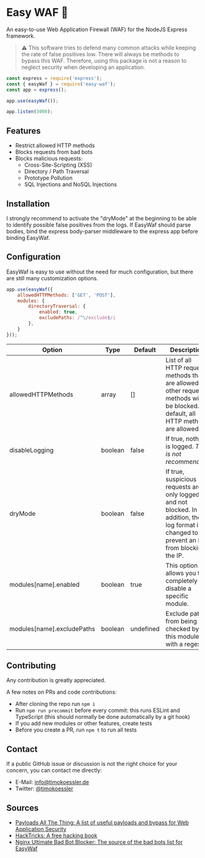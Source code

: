 # Easy WAF 🧱

An easy-to-use Web Application Firewall (WAF) for the NodeJS Express framework.

> ⚠️ This software tries to defend many common attacks while keeping the rate of false positives low. There will always be methods to bypass this WAF. Therefore, using this package is not a reason to neglect security when developing an application.

```javascript
const express = require('express');
const { easyWaf } = require('easy-waf');
const app = express();

app.use(easyWaf());

app.listen(3000);
```

## Features
- Restrict allowed HTTP methods
- Blocks requests from bad bots
- Blocks malicious requests:
  - Cross-Site-Scripting (XSS)
  - Directory / Path Traversal
  - Prototype Pollution
  - SQL Injections and NoSQL Injections

## Installation
I strongly recommend to activate the "dryMode" at the beginning to be able to identify possible false positives from the logs.
If EasyWaf should parse bodies, bind the express body-parser middleware to the express app before binding EasyWaf.

## Configuration
EasyWaf is easy to use without the need for much configuration, but there are still many customization options.
```javascript
app.use(easyWaf({
    allowedHTTPMethods: ['GET', 'POST'],
    modules: {
        directoryTraversal: {
            enabled: true,
            excludePaths: /^\/exclude$/i
        },
    }
}));
```
| Option             | Type     | Default | Description                                                                                            |
| -----------------  | -------- | ------- |  ----------------------------------------------------------------------------------------------------- |
| allowedHTTPMethods | array    | []      | List of all HTTP request methods that are allowed. All other request methods will be blocked. By default, all HTTP methods are allowed. |
| disableLogging     | boolean   | false  | If true, nothing is logged. *This is not recommended!* |
| dryMode            | boolean   | false  | If true, suspicious requests are only logged and not blocked. In addition, the log format is changed to prevent an IPS from blocking the IP. |
| modules[name].enabled            | boolean    | true   | This option allows you to completely disable a specific module. |
| modules[name].excludePaths            | boolean    | undefined   | Exclude paths from being checked by this module with a regex. |

## Contributing
Any contribution is greatly appreciated.

A few notes on PRs and code contributions:
- After cloning the repo run `npm i`
- Run `npm run precommit` before every commit: this runs ESLint and TypeScript (this should normally be done automatically by a git hook)
- If you add new modules or other features, create tests
- Before you create a PR, run `npm t` to run all tests

## Contact
If a public GitHub issue or discussion is not the right choice for your concern, you can contact me directly:
- E-Mail: [info@timokoessler.de](mailto:info@timokoessler.de)
- Twitter: [@timokoessler](https://twitter.com/timokoessler)

## Sources
- [Payloads All The Thing: A list of useful payloads and bypass for Web Application Security](https://github.com/swisskyrepo/PayloadsAllTheThings)
- [HackTricks: A free hacking book](https://book.hacktricks.xyz/pentesting-web/)
- [Nginx Ultimate Bad Bot Blocker: The source of the bad bots list for EasyWaf](https://github.com/mitchellkrogza/nginx-ultimate-bad-bot-blocker)